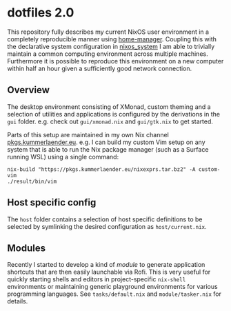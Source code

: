 # dotfiles 2.0

This repository fully describes my current NixOS user environment in a completely reproducible manner using [home-manager](https://github.com/rycee/home-manager/).
Coupling this with the declarative system configuration in [nixos_system](https://code.kummerlaender.eu/nixos_system) I am able to trivially maintain a common computing environment across multiple machines.
Furthermore it is possible to reproduce this environment on a new computer within half an hour given a sufficiently good network connection.

## Overview

The desktop environment consisting of XMonad, custom theming and a selection of utilities and applications is configured by the derivations in the `gui` folder. e.g. check out `gui/xmonad.nix` and `gui/gtk.nix` to get started.

Parts of this setup are maintained in my own Nix channel [pkgs.kummerlaender.eu](https://pkgs.kummerlaender.eu).
e.g. I can build my custom Vim setup on any system that is able to run the Nix package manager (such as a Surface running WSL) using a single command: 

```
nix-build "https://pkgs.kummerlaender.eu/nixexprs.tar.bz2" -A custom-vim
./result/bin/vim
```

## Host specific config

The `host` folder contains a selection of host specific definitions to be selected by symlinking the desired configuration as `host/current.nix`.

## Modules

Recently I started to develop a kind of _module_ to generate application shortcuts that are then easily launchable via Rofi. This is very useful for quickly starting shells and editors in project-specific `nix-shell` environments or maintaining generic playground environments for various programming languages. See `tasks/default.nix` and `module/tasker.nix` for details.
